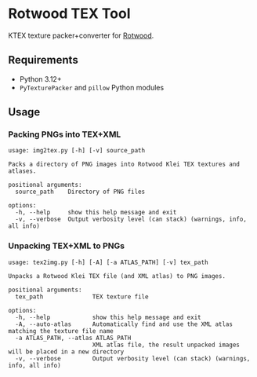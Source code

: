 # Rotwood TEX Tool

KTEX texture packer+converter for [Rotwood](https://store.steampowered.com/app/2015270/Rotwood/).

## Requirements

- Python 3.12+
- `PyTexturePacker` and `pillow` Python modules

## Usage

### Packing PNGs into TEX+XML

```shell
usage: img2tex.py [-h] [-v] source_path

Packs a directory of PNG images into Rotwood Klei TEX textures and atlases.

positional arguments:
  source_path    Directory of PNG files

options:
  -h, --help     show this help message and exit
  -v, --verbose  Output verbosity level (can stack) (warnings, info, all info)
```

### Unpacking TEX+XML to PNGs

```shell
usage: tex2img.py [-h] [-A] [-a ATLAS_PATH] [-v] tex_path

Unpacks a Rotwood Klei TEX file (and XML atlas) to PNG images.

positional arguments:
  tex_path              TEX texture file

options:
  -h, --help            show this help message and exit
  -A, --auto-atlas      Automatically find and use the XML atlas matching the texture file name
  -a ATLAS_PATH, --atlas ATLAS_PATH
                        XML atlas file, the result unpacked images will be placed in a new directory
  -v, --verbose         Output verbosity level (can stack) (warnings, info, all info)
```
